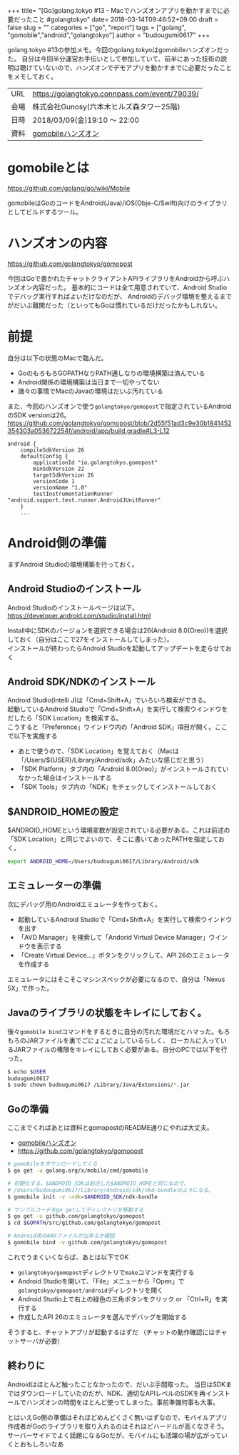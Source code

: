 +++
title= "[Go]golang.tokyo #13 - Macでハンズオンアプリを動かすまでに必要だったこと #golangtokyo"
date= 2018-03-14T09:46:52+09:00
draft = false
slug = ""
categories = ["go", "report"]
tags = ["golang", "gomobile","android","golangtokyo"]
author = "budougumi0617"
+++



golang.tokyo #13の参加メモ。今回のgolang.tokyoはgomobileハンズオンだった。
自分は今回半分運営お手伝いとして参加していて、前半にあった技術の説明は聴けていないので、ハンズオンでデモアプリを動かすまでに必要だったことをメモしておく。

|||
|---|---|
|URL|https://golangtokyo.connpass.com/event/79039/|
|会場|株式会社Gunosy(六本木ヒルズ森タワー25階)|
|日時|2018/03/09(金)19:10 〜 22:00|
|資料|[gomobileハンズオン](https://docs.google.com/presentation/d/1rHwNMweNlqohkAsUlAwWEZx5wxcRm10KR1p5UxTPaaA/edit#slide=id.p)|


# gomobileとは
https://github.com/golang/go/wiki/Mobile

gomobileはGoのコードをAndroid(Java)/iOS(Obje-C/Swift)向けのライブラリとしてビルドするツール。

# ハンズオンの内容
https://github.com/golangtokyo/gomopost

今回はGoで書かれたチャットクライアントAPIライブラリをAndroidから呼ぶハンズオン内容だった。
基本的にコードは全て用意されていて、Android Studioでデバッグ実行すればよいだけなのだが、
Androidのデバッグ環境を整えるまでがだいぶ難関だった（といってもGoは慣れているだけだったかもしれない。

# 前提
自分は以下の状態のMacで臨んだ。

- GoのもろもろGOPATHなりPATH通しなりの環境構築は済んでいる
- Android関係の環境構築は当日まで一切やってない
- 諸々の事情でMacのJavaの環境はだいぶ汚れている

また、今回のハンズオンで使う`golangtokyo/gomopost`で指定されているAndroidのSDK versionは26。  
https://github.com/golangtokyo/gomopost/blob/2d55f51ad3c9e30b1841452354303a053672254f/android/app/build.gradle#L3-L12
```
android {
    compileSdkVersion 26
    defaultConfig {
        applicationId "io.golangtokyo.gomopost"
        minSdkVersion 22
        targetSdkVersion 26
        versionCode 1
        versionName "1.0"
        testInstrumentationRunner "android.support.test.runner.AndroidJUnitRunner"
    }
    ...
```

# Android側の準備
まずAndroid Studioの環境構築を行っておく。

## Android Studioのインストール
Android Studioのインストールページは以下。  
https://developer.android.com/studio/install.html

Install中にSDKのバージョンを選択できる場合は26(Android 8.0(Oreo))を選択しておく（自分はここで27をインストールしてしまった）。  
インストールが終わったらAndroid Studioを起動してアップデートを走らせておく

## Android SDK/NDKのインストール
Android Studio(Intelli J)は「Cmd+Shift+A」でいろいろ検索ができる。  
起動しているAndroid Studioで「Cmd+Shift+A」を実行して検索ウインドウをだしたら「SDK Location」を検索する。  
こうすると「Preference」ウインドウ内の「Android SDK」項目が開く。ここで以下を実施する

- あとで使うので、「SDK Location」を覚えておく（Macは「/Users/${USER}/Library/Android/sdk」みたいな感じだと思う）
- 「SDK Platform」タブ内の「Android 8.0(Oreo)」がインストールされていなかった場合はインストールする
- 「SDK Tools」タブ内の「NDK」をチェックしてインストールしておく

## $ANDROID_HOMEの設定
$ANDROID_HOMEという環境変数が設定されている必要がある。これは前述の「SDK Location」と同じでよいので、そこに書いてあったPATHを指定しておく。

```bash
export ANDROID_HOME=/Users/budougumi0617/Library/Android/sdk
```

## エミュレーターの準備
次にデバッグ用のAndroidエミュレータを作っておく。

- 起動しているAndroid Studioで「Cmd+Shift+A」を実行して検索ウインドウを出す
- 「AVD Manager」を検索して「Andorid Virtual Device Manager」ウインドウを表示する
- 「Create Virtual Device...」ボタンをクリックして、API 26のエミュレータを作成する

エミュレータにはそこそこマシンスペックが必要になるので、自分は「Nexus 5X」で作った。

## Javaのライブラリの状態をキレイにしておく。
後々`gomobile bind`コマンドをするときに自分の汚れた環境だとハマった。もろもろのJARファイルを裏でごにょごにょしているらしく、
ローカルに入っているJARファイルの権限をキレイにしておく必要がある。自分のPCでは以下を行った。

```bash
$ echo $USER
budougumi0617
$ sudo chown budougumi0617 /Library/Java/Extensions/*.jar
```

## Goの準備
ここまでくればあとは資料とgomopostのREADME通りにやれば大丈夫。

- [gomobileハンズオン](https://docs.google.com/presentation/d/1rHwNMweNlqohkAsUlAwWEZx5wxcRm10KR1p5UxTPaaA/edit#slide=id.p)
- https://github.com/golangtokyo/gomopost

```bash
# gomobileをダウンロードしてくる
$ go get -u golang.org/x/mobile/cmd/gomobile

# 初期化する。$ANDROID_SDKは前述した$ANDROID_HOMEと同じなので、
# /Users/budougumi0617/Library/Android/sdk/nkd-bundleのようになる。
$ gomobile init -v -ndk=$ANDROID_SDK/ndk-bundle

# サンプルコードをgo getしてディレクトリを移動する
$ go get -u github.com/golangtokyo/gomopost
$ cd $GOPATH/src/github.com/golangtokyo/gomopost

# Android用のAARファイルが出来るか確認
$ gomobile bind -v github.com/golangtokyo/gomopost
```

これでうまくいくならば、あとは以下でOK

- `golangtokyo/gomopost`ディレクトリで`make`コマンドを実行する
- Android Studioを開いて、「File」メニューから「Open」で`golangtokyo/gomopost/android`ディレクトリを開く
- Android Studio上で右上の緑色の三角ボタンをクリック or 「Ctrl+R」を実行する
- 作成したAPI 26のエミュレータを選んでデバッグを開始する


そうすると、チャットアプリが起動するはずだ
（チャットの動作確認にはチャットサーバが必要）


## 終わりに
Androidはほとんど触ったことなかったので、だいぶ手間取った。
当日はSDKまではダウンロードしていたのだが、NDK、適切なAPIレベルのSDKを再インストールでハンズオンの時間をほとんど使ってしまった。事前準備何事も大事。

とはいえGo側の準備はそれほどめんどくさく無いはずなので、モバイルアプリ作成者がGoのライブラリを取り入れるのはそれほどハードルが高くなさそう。サーバーサイドでよく話題になるGoだが、モバイルにも活躍の場が広がっていくとおもしろいなあ




